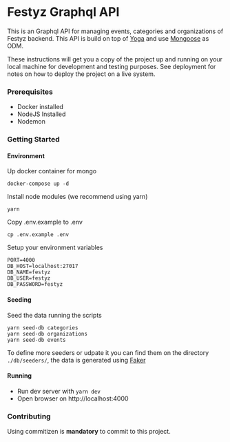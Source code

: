 # Festyz Graphql API

This is an Graphql API for managing events, categories and organizations of Festyz backend. This API is build on top of [Yoga](https://github.com/prisma/graphql-yoga) and use [Mongoose](https://mongoosejs.com/) as ODM.

These instructions will get you a copy of the project up and running on your local machine for development and testing purposes. See deployment for notes on how to deploy the project on a live system.

### Prerequisites

+ Docker installed
+ NodeJS Installed
+ Nodemon

### Getting Started

#### Environment

Up docker container for mongo

    docker-compose up -d

Install node modules (we recommend using yarn)

`yarn`

Copy .env.example to .env

`cp .env.example .env`

Setup your environment variables

    PORT=4000
    DB_HOST=localhost:27017
    DB_NAME=festyz
    DB_USER=festyz
    DB_PASSWORD=festyz

#### Seeding

Seed the data running the scripts

    yarn seed-db categories
    yarn seed-db organizations
    yarn seed-db events

To define more seeders or udpate it you can find them on the directory ```./db/seeders/```, the data is generated using [Faker](https://www.npmjs.com/package/faker)

#### Running

+ Run dev server with ```yarn dev```
+ Open browser on http://localhost:4000


### Contributing

Using commitizen is **mandatory** to commit to this project.



